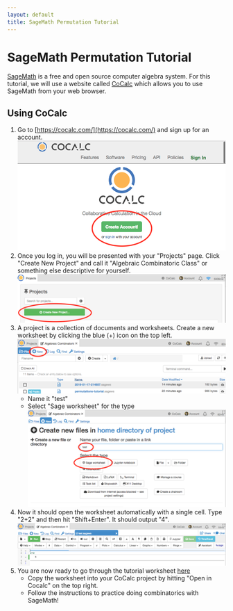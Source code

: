 ```yaml
---
layout: default
title: SageMath Permutation Tutorial
---
```


SageMath Permutation Tutorial
====

[SageMath](https://www.sagemath.org/) is a free and open source computer algebra system. For this tutorial, we will use a website called [CoCalc](https://cocalc.com/) which allows you to use SageMath from your web browser.

Using CoCalc
----

1. Go to [https://cocalc.com/](https://cocalc.com/) and sign up for an account.
![Create account button on CoCalc homepage](../img/cocalc-create-account-1.png)
1. Once you log in, you will be presented with your "Projects" page. Click "Create New Project" and call it "Algebraic Combinatoric Class" or something else descriptive for yourself.
![CoCalc Projects Page](../img/cocalc-projects-2.png)
1. A project is a collection of documents and worksheets. Create a new worksheet by clicking the blue (+) icon on the top left. 
    ![CoCalc Files Page](../img/cocalc-files-3.png)
    - Name it "test"
    - Select "Sage worksheet" for the type
    ![CoCalc New Worksheet](../img/cocalc-new-file-4.png)
1. Now it should open the worksheet automatically with a single cell. Type "2+2" and then hit "Shift+Enter". It should output "4". 
    ![CoCalc worksheet](../img/cocalc-worksheet-5.png)
1. You are now ready to go through the tutorial worksheet [here](https://cocalc.com/share/495b25fe-5784-4f66-94ea-ecb0da67fa42/permutations-tutorial.sagews?viewer=share)
    - Copy the worksheet into your CoCalc project by hitting "Open in Cocalc" on the top right.
    - Follow the instructions to practice doing combinatorics with SageMath!
